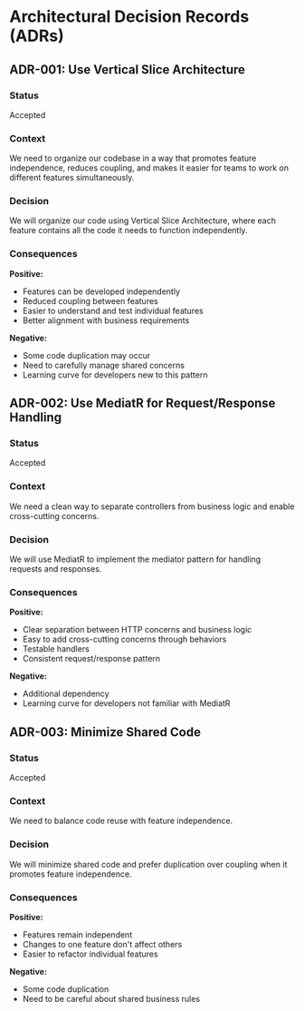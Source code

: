 # Architectural Decision Records (ADRs)

## ADR-001: Use Vertical Slice Architecture

### Status
Accepted

### Context
We need to organize our codebase in a way that promotes feature independence, reduces coupling, and makes it easier for teams to work on different features simultaneously.

### Decision
We will organize our code using Vertical Slice Architecture, where each feature contains all the code it needs to function independently.

### Consequences
**Positive:**
- Features can be developed independently
- Reduced coupling between features
- Easier to understand and test individual features
- Better alignment with business requirements

**Negative:**
- Some code duplication may occur
- Need to carefully manage shared concerns
- Learning curve for developers new to this pattern

## ADR-002: Use MediatR for Request/Response Handling

### Status
Accepted

### Context
We need a clean way to separate controllers from business logic and enable cross-cutting concerns.

### Decision
We will use MediatR to implement the mediator pattern for handling requests and responses.

### Consequences
**Positive:**
- Clear separation between HTTP concerns and business logic
- Easy to add cross-cutting concerns through behaviors
- Testable handlers
- Consistent request/response pattern

**Negative:**
- Additional dependency
- Learning curve for developers not familiar with MediatR

## ADR-003: Minimize Shared Code

### Status
Accepted

### Context
We need to balance code reuse with feature independence.

### Decision
We will minimize shared code and prefer duplication over coupling when it promotes feature independence.

### Consequences
**Positive:**
- Features remain independent
- Changes to one feature don't affect others
- Easier to refactor individual features

**Negative:**
- Some code duplication
- Need to be careful about shared business rules